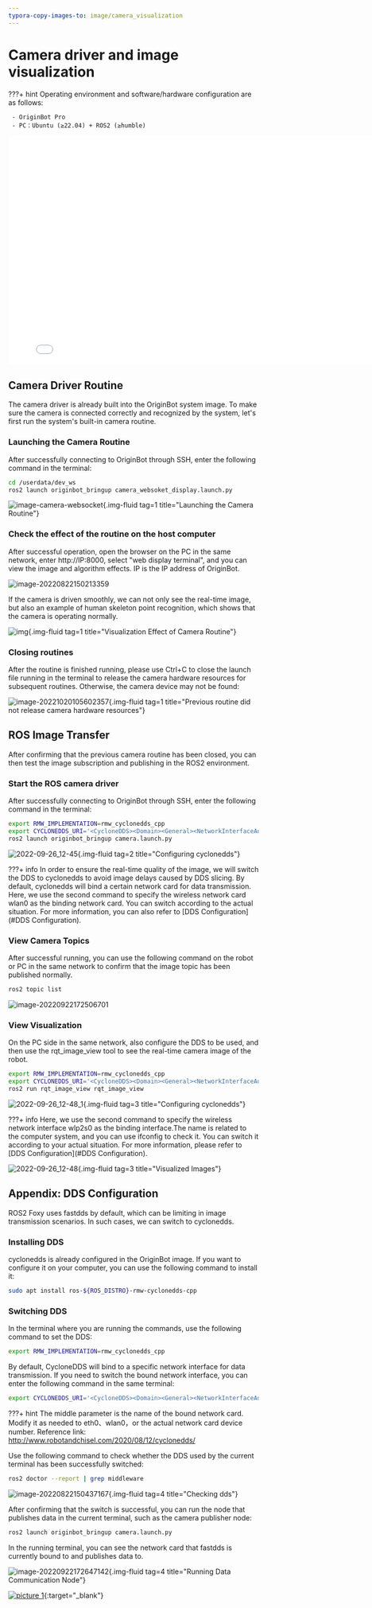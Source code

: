 ```yaml
---
typora-copy-images-to: image/camera_visualization
---
```


# **Camera driver and image visualization**

???+ hint
    Operating environment and software/hardware configuration are as follows:
    

     - OriginBot Pro
     - PC：Ubuntu (≥22.04) + ROS2 (≥humble)



<iframe
  src="//player.bilibili.com/player.html?aid=516658213&bvid=BV1eg411a7A9&cid=866105646&page=12&autoplay=0"
  scrolling="no"
  border="0"
  width="800px"
  height="460px"
  frameborder="no"
  framespacing="0"
  allowfullscreen="true"
>
</iframe>



## **Camera Driver Routine**

The camera driver is already built into the OriginBot system image. To make sure the camera is connected correctly and recognized by the system, let's first run the system's built-in camera routine.



### **Launching the Camera Routine**

After successfully connecting to OriginBot through SSH, enter the following command in the terminal:

``` bash
cd /userdata/dev_ws
ros2 launch originbot_bringup camera_websoket_display.launch.py
```
![image-camera-websocket](../../assets/img/camera_visualization/image-camera-websocket.png){.img-fluid tag=1 title="Launching the Camera Routine"}
    



### **Check the effect of the routine on the host computer**

After successful operation, open the browser on the PC in the same network, enter http://IP:8000, select "web display terminal", and you can view the image and algorithm effects. IP is the IP address of OriginBot.

![image-20220822150213359](../../assets/img/camera_visualization/imgae-ip-address.jpg)

If the camera is driven smoothly, we can not only see the real-time image, but also an example of human skeleton point recognition, which shows that the camera is operating normally.

![img](../../assets/img/camera_visualization/camera_websocket_tros2x.png){.img-fluid tag=1 title="Visualization Effect of Camera Routine"}



### **Closing routines**

After the routine is finished running, please use Ctrl+C to close the launch file running in the terminal to release the camera hardware resources for subsequent routines. Otherwise, the camera device may not be found:

![image-20221020105602357](../../assets/img/camera_visualization/image-20221020105602357.png){.img-fluid tag=1 title="Previous routine did not release camera hardware resources"}
## **ROS Image Transfer**

After confirming that the previous camera routine has been closed, you can then test the image subscription and publishing in the ROS2 environment.



### **Start the ROS camera driver**

After successfully connecting to OriginBot through SSH, enter the following command in the terminal:

```bash
export RMW_IMPLEMENTATION=rmw_cyclonedds_cpp
export CYCLONEDDS_URI='<CycloneDDS><Domain><General><NetworkInterfaceAddress>wlan0</NetworkInterfaceAddress></General></Domain></CycloneDDS>'
ros2 launch originbot_bringup camera.launch.py
```

![2022-09-26_12-45](../../assets/img/camera_visualization/2022-09-26_12-45.png){.img-fluid tag=2 title="Configuring cyclonedds"}



???+ info
     In order to ensure the real-time quality of the image, we will switch the DDS to cyclonedds to avoid image delays caused by DDS slicing. By default, cyclonedds will bind a certain network card for data transmission. Here, we use the second command to specify the wireless network card wlan0 as the binding network card. You can switch according to the actual situation. For more information, you can also refer to [DDS Configuration](#DDS Configuration).



### **View Camera Topics**

After successful running, you can use the following command on the robot or PC in the same network to confirm that the image topic has been published normally.

```bash
ros2 topic list
```
![image-20220922172506701](../../assets/img/camera_visualization/image-20220922172506701.png)



### **View Visualization**

On the PC side in the same network, also configure the DDS to be used, and then use the rqt_image_view tool to see the real-time camera image of the robot.
```bash
export RMW_IMPLEMENTATION=rmw_cyclonedds_cpp
export CYCLONEDDS_URI='<CycloneDDS><Domain><General><NetworkInterfaceAddress>wlp2s0</NetworkInterfaceAddress></General></Domain></CycloneDDS>'
ros2 run rqt_image_view rqt_image_view
```

![2022-09-26_12-48_1](../../assets/img/camera_visualization/2022-09-26_12-48_1.png){.img-fluid tag=3 title="Configuring cyclonedds"}

???+ info
    Here, we use the second command to specify the wireless network interface wlp2s0 as the binding interface.The name is related to the computer system, and you can use ifconfig to check it. You can switch it according to your actual situation. For more information, please refer to [DDS Configuration](#DDS Configuration). 

![2022-09-26_12-48](../../assets/img/camera_visualization/Clip_2024-09-14_17-45-53.png){.img-fluid tag=3 title="Visualized Images"}



## <span id="DDS Configuration">**Appendix: DDS Configuration**</span >

ROS2 Foxy uses fastdds by default, which can be limiting in image transmission scenarios. In such cases, we can switch to cyclonedds.



### **Installing DDS**

cyclonedds is already configured in the OriginBot image. If you want to configure it on your computer, you can use the following command to install it:

```bash
sudo apt install ros-${ROS_DISTRO}-rmw-cyclonedds-cpp
```



### **Switching DDS**

In the terminal where you are running the commands, use the following command to set the DDS:

```bash
export RMW_IMPLEMENTATION=rmw_cyclonedds_cpp
```



By default, CycloneDDS will bind to a specific network interface for data transmission. If you need to switch the bound network interface, you can enter the following command in the same terminal:

```bash
export CYCLONEDDS_URI='<CycloneDDS><Domain><General><NetworkInterfaceAddress>wlan0</NetworkInterfaceAddress></General></Domain></CycloneDDS>'
```

???+ hint
    The middle parameter is the name of the bound network card. Modify it as needed to eth0、wlan0，or the actual network card device number. Reference link: http://www.robotandchisel.com/2020/08/12/cyclonedds/



Use the following command to check whether the DDS used by the current terminal has been successfully switched:

```bash
ros2 doctor --report | grep middleware
```

![image-20220822150437167](../../assets/img/camera_visualization/image-20220822150437167.png){.img-fluid tag=4 title="Checking dds"}



After confirming that the switch is successful, you can run the node that publishes data in the current terminal, such as the camera publisher node:

```bash
ros2 launch originbot_bringup camera.launch.py
```



In the running terminal, you can see the network card that fastdds is currently bound to and publishes data to.

![image-20220922172647142](../../assets/img/camera_visualization/image-20220922172647142.png){.img-fluid tag=4 title="Running Data Communication Node"}



[![picture 1](../../assets/img/footer.png)](https://www.guyuehome.com/){:target="_blank"}